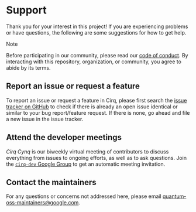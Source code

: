# Support

Thank you for your interest in this project! If you are experiencing problems
or have questions, the following are some suggestions for how to get help.

> [!NOTE]
> Before participating in our community, please read our [code of
> conduct](CODE_OF_CONDUCT.md). By interacting with this repository,
> organization, or community, you agree to abide by its terms.

## Report an issue or request a feature

To report an issue or request a feature in Cirq, please first search the [issue
tracker on GitHub](https://github.com/quantumlib/Cirq/issues) to check if there
is already an open issue identical or similar to your bug report/feature
request. If there is none, go ahead and file a new issue in the issue tracker.

## Attend the developer meetings

_Cirq Cynq_ is our biweekly virtual meeting of contributors to discuss
everything from issues to ongoing efforts, as well as to ask questions. Join
the [`cirq-dev` Google Group](https://groups.google.com/forum/#!forum/cirq-dev)
to get an automatic meeting invitation.

## Contact the maintainers

For any questions or concerns not addressed here, please email
quantum-oss-maintainers@google.com.
